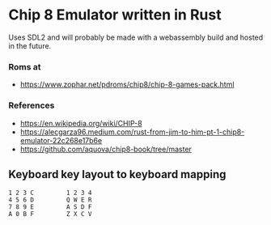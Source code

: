 # Chip 8 Emulator written in Rust
Uses SDL2 and will probably be made with a webassembly build and hosted in the future.
### Roms at
- https://www.zophar.net/pdroms/chip8/chip-8-games-pack.html
### References
- https://en.wikipedia.org/wiki/CHIP-8
- https://alecgarza96.medium.com/rust-from-jim-to-him-pt-1-chip8-emulator-22c268e17b6e
- https://github.com/aquova/chip8-book/tree/master

## Keyboard key layout to keyboard mapping
```
1 2 3 C         1 2 3 4
4 5 6 D         Q W E R
7 8 9 E         A S D F
A 0 B F         Z X C V
```

